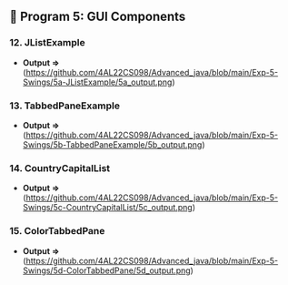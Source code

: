 ## 📌 Program 5: GUI Components
### 12. JListExample  
- **Output =>** (https://github.com/4AL22CS098/Advanced_java/blob/main/Exp-5-Swings/5a-JListExample/5a_output.png)
 ### 13. TabbedPaneExample  
- **Output =>** (https://github.com/4AL22CS098/Advanced_java/blob/main/Exp-5-Swings/5b-TabbedPaneExample/5b_output.png)   
### 14. CountryCapitalList  
- **Output =>** (https://github.com/4AL22CS098/Advanced_java/blob/main/Exp-5-Swings/5c-CountryCapitalList/5c_output.png)  
### 15. ColorTabbedPane  
- **Output =>** (https://github.com/4AL22CS098/Advanced_java/blob/main/Exp-5-Swings/5d-ColorTabbedPane/5d_output.png)

